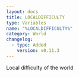 ```yaml
---
layout: docs
title: LOCALDIFFICULTY
type: Variables
name: "%LOCALDIFFICULTY%"
category: World
changelog:
  - type: Added
    version: v0.11.3
---
```

Local difficulty of the world
